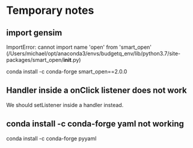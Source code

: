 Temporary notes
================

## import gensim
ImportError: cannot import name 'open' from 'smart_open' (/Users/michael/opt/anaconda3/envs/budgetq_env/lib/python3.7/site-packages/smart_open/__init__.py)

conda install -c conda-forge smart_open==2.0.0

## Handler inside a onClick listener does not work
We should setListener inside a handler instead.

## conda install -c conda-forge yaml not working
conda install -c conda-forge pyyaml 